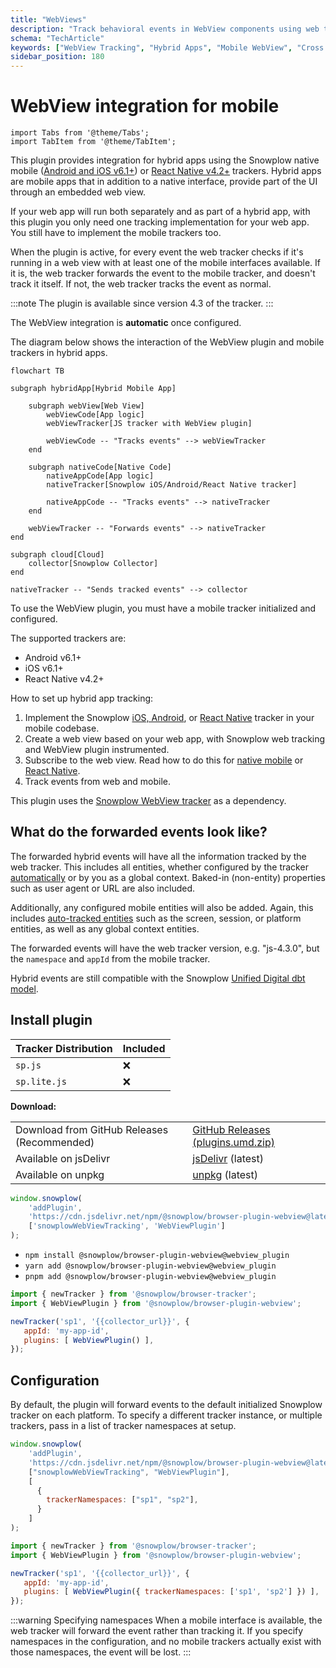 ```yaml
---
title: "WebViews"
description: "Track behavioral events in WebView components using web trackers for hybrid app analytics."
schema: "TechArticle"
keywords: ["WebView Tracking", "Hybrid Apps", "Mobile WebView", "Cross Platform", "WebView Integration", "Hybrid Analytics"]
sidebar_position: 180
---
```


# WebView integration for mobile

```mdx-code-block
import Tabs from '@theme/Tabs';
import TabItem from '@theme/TabItem';
```

This plugin provides integration for hybrid apps using the Snowplow native mobile ([Android and iOS v6.1+](/docs/sources/trackers/mobile-trackers/hybrid-apps/index.md)) or [React Native v4.2+](docs/sources/trackers/react-native-tracker/hybrid-apps/index.md) trackers. Hybrid apps are mobile apps that in addition to a native interface, provide part of the UI through an embedded web view.

If your web app will run both separately and as part of a hybrid app, with this plugin you only need one tracking implementation for your web app. You still have to implement the mobile trackers too.

When the plugin is active, for every event the web tracker checks if it's running in a web view with at least one of the mobile interfaces available. If it is, the web tracker forwards the event to the mobile tracker, and doesn't track it itself. If not, the web tracker tracks the event as normal.

:::note
The plugin is available since version 4.3 of the tracker.
:::

The WebView integration is **automatic** once configured.


The diagram below shows the interaction of the WebView plugin and mobile trackers in hybrid apps.

```mermaid
flowchart TB

subgraph hybridApp[Hybrid Mobile App]

    subgraph webView[Web View]
        webViewCode[App logic]
        webViewTracker[JS tracker with WebView plugin]

        webViewCode -- "Tracks events" --> webViewTracker
    end

    subgraph nativeCode[Native Code]
        nativeAppCode[App logic]
        nativeTracker[Snowplow iOS/Android/React Native tracker]

        nativeAppCode -- "Tracks events" --> nativeTracker
    end

    webViewTracker -- "Forwards events" --> nativeTracker
end

subgraph cloud[Cloud]
    collector[Snowplow Collector]
end

nativeTracker -- "Sends tracked events" --> collector
```

To use the WebView plugin, you must have a mobile tracker initialized and configured.

The supported trackers are:
* Android v6.1+
* iOS v6.1+
* React Native v4.2+

How to set up hybrid app tracking:
1. Implement the Snowplow [iOS, Android](/docs/sources/trackers/mobile-trackers/index.md), or [React Native](docs/sources/trackers/react-native-tracker/index.md) tracker in your mobile codebase.
2. Create a web view based on your web app, with Snowplow web tracking and WebView plugin instrumented.
3. Subscribe to the web view. Read how to do this for [native mobile](/docs/sources/trackers/mobile-trackers/hybrid-apps/index.md) or [React Native](docs/sources/trackers/react-native-tracker/hybrid-apps/index.md).
4. Track events from web and mobile.

This plugin uses the [Snowplow WebView tracker](/docs/sources/trackers/webview-tracker/index.md) as a dependency.

## What do the forwarded events look like?

The forwarded hybrid events will have all the information tracked by the web tracker. This includes all entities, whether configured by the tracker [automatically](/docs/sources/trackers/web-trackers/tracking-events/index.md#auto-tracked-entities) or by you as a global context. Baked-in (non-entity) properties such as user agent or URL are also included.

Additionally, any configured mobile entities will also be added. Again, this includes [auto-tracked entities](/docs/sources/trackers/mobile-trackers/tracking-events/index.md#auto-tracked-events-and-entities) such as the screen, session, or platform entities, as well as any global context entities.

The forwarded events will have the web tracker version, e.g. "js-4.3.0", but the `namespace` and `appId` from the mobile tracker.

Hybrid events are still compatible with the Snowplow [Unified Digital dbt model](/docs/modeling-your-data/modeling-your-data-with-dbt/dbt-models/dbt-unified-data-model/index.md).

## Install plugin

<Tabs groupId="platform" queryString>
  <TabItem value="js" label="JavaScript (tag)" default>

| Tracker Distribution | Included |
| -------------------- | -------- |
| `sp.js`              | ❌        |
| `sp.lite.js`         | ❌        |

**Download:**

<table><tbody><tr><td>Download from GitHub Releases (Recommended)</td><td><a href="https://github.com/snowplow/snowplow-javascript-tracker/releases">GitHub Releases (plugins.umd.zip)</a></td></tr><tr><td>Available on jsDelivr</td><td><a href="https://cdn.jsdelivr.net/npm/@snowplow/browser-plugin-webview@latest/dist/index.umd.min.js">jsDelivr</a> (latest)</td></tr><tr><td>Available on unpkg</td><td><a href="https://unpkg.com/@snowplow/browser-plugin-webview@latest/dist/index.umd.min.js">unpkg</a> (latest)</td></tr></tbody></table>

```javascript
window.snowplow(
    'addPlugin',
    'https://cdn.jsdelivr.net/npm/@snowplow/browser-plugin-webview@latest/dist/index.umd.min.js',
    ['snowplowWebViewTracking', 'WebViewPlugin']
);
```

  </TabItem>
  <TabItem value="browser" label="Browser (npm)">

- `npm install @snowplow/browser-plugin-webview@webview_plugin`
- `yarn add @snowplow/browser-plugin-webview@webview_plugin`
- `pnpm add @snowplow/browser-plugin-webview@webview_plugin`

```javascript
import { newTracker } from '@snowplow/browser-tracker';
import { WebViewPlugin } from '@snowplow/browser-plugin-webview';

newTracker('sp1', '{{collector_url}}', {
   appId: 'my-app-id',
   plugins: [ WebViewPlugin() ],
});
```

</TabItem>
</Tabs>

## Configuration

By default, the plugin will forward events to the default initialized Snowplow tracker on each platform. To specify a different tracker instance, or multiple trackers, pass in a list of tracker namespaces at setup.

<Tabs groupId="platform" queryString>
  <TabItem value="js" label="JavaScript (tag)" default>

```javascript
window.snowplow(
    'addPlugin',
    'https://cdn.jsdelivr.net/npm/@snowplow/browser-plugin-webview@latest/dist/index.umd.min.js',
    ["snowplowWebViewTracking", "WebViewPlugin"],
    [
      {
        trackerNamespaces: ["sp1", "sp2"],
      }
    ]
);
```

  </TabItem>
  <TabItem value="browser" label="Browser (npm)">

```javascript
import { newTracker } from '@snowplow/browser-tracker';
import { WebViewPlugin } from '@snowplow/browser-plugin-webview';

newTracker('sp1', '{{collector_url}}', {
   appId: 'my-app-id',
   plugins: [ WebViewPlugin({ trackerNamespaces: ['sp1', 'sp2'] }) ],
});
```

</TabItem>
</Tabs>

:::warning Specifying namespaces
When a mobile interface is available, the web tracker will forward the event rather than tracking it. If you specify namespaces in the configuration, and no mobile trackers actually exist with those namespaces, the event will be lost.
:::
